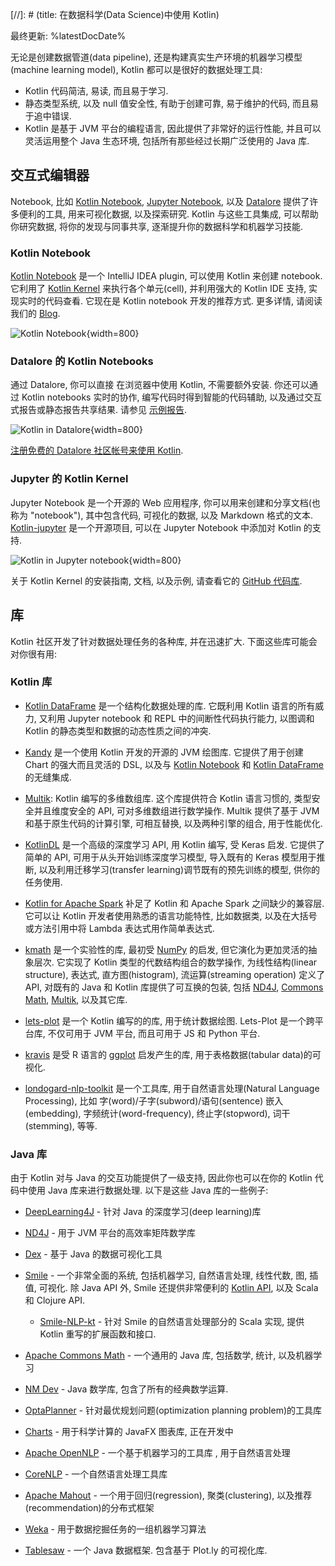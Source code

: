 [//]: # (title: 在数据科学(Data Science)中使用 Kotlin)

最终更新: %latestDocDate%

无论是创建数据管道(data pipeline), 还是构建真实生产环境的机器学习模型(machine learning model), Kotlin 都可以是很好的数据处理工具:
* Kotlin 代码简洁, 易读, 而且易于学习.
* 静态类型系统, 以及 null 值安全性, 有助于创建可靠, 易于维护的代码, 而且易于追中错误.
* Kotlin 是基于 JVM 平台的编程语言, 因此提供了非常好的运行性能, 并且可以灵活运用整个 Java 生态环境, 包括所有那些经过长期广泛使用的 Java 库.

## 交互式编辑器

Notebook, 比如
[Kotlin Notebook](https://plugins.jetbrains.com/plugin/16340-kotlin-notebook),
[Jupyter Notebook](https://jupyter.org/),
以及 [Datalore](http://jetbrains.com/datalore)
提供了许多便利的工具, 用来可视化数据, 以及探索研究.
Kotlin 与这些工具集成, 可以帮助你研究数据, 将你的发现与同事共享, 逐渐提升你的数据科学和机器学习技能.

### Kotlin Notebook

[Kotlin Notebook](https://plugins.jetbrains.com/plugin/16340-kotlin-notebook)
是一个 IntelliJ IDEA plugin, 可以使用 Kotlin 来创建 notebook.
它利用了 [Kotlin Kernel](#jupyter-kotlin-kernel) 来执行各个单元(cell),
并利用强大的 Kotlin IDE 支持, 实现实时的代码查看.
它现在是 Kotlin notebook 开发的推荐方式.
更多详情, 请阅读我们的 [Blog](https://blog.jetbrains.com/kotlin/2023/07/introducing-kotlin-notebook/).

![Kotlin Notebook](kotlin-notebook.png){width=800}

### Datalore 的 Kotlin Notebooks

通过 Datalore, 你可以直接 在浏览器中使用 Kotlin, 不需要额外安装.
你还可以通过 Kotlin notebooks 实时的协作, 编写代码时得到智能的代码辅助, 以及通过交互式报告或静态报告共享结果.
请参见 [示例报告](https://datalore.jetbrains.com/view/report/9YLrg20eesVX2cQu1FKLiZ).

![Kotlin in Datalore](kotlin-datalore.png){width=800}

[注册免费的 Datalore 社区帐号来使用 Kotlin](https://datalore.jetbrains.com/).

### Jupyter 的 Kotlin Kernel

Jupyter Notebook 是一个开源的 Web 应用程序, 你可以用来创建和分享文档(也称为 "notebook"), 其中包含代码, 可视化的数据, 以及 Markdown 格式的文本.
[Kotlin-jupyter](https://github.com/Kotlin/kotlin-jupyter) 是一个开源项目, 可以在 Jupyter Notebook 中添加对 Kotlin 的支持.

![Kotlin in Jupyter notebook](kotlin-jupyter-kernel.png){width=800}

关于 Kotlin Kernel 的安装指南, 文档, 以及示例, 请查看它的 [GitHub 代码库](https://github.com/Kotlin/kotlin-jupyter).

## 库

Kotlin 社区开发了针对数据处理任务的各种库, 并在迅速扩大.
下面这些库可能会对你很有用:

### Kotlin 库

* [Kotlin DataFrame](https://github.com/Kotlin/dataframe) 是一个结构化数据处理的库.
  它既利用 Kotlin 语言的所有威力, 又利用 Jupyter notebook 和 REPL 中的间断性代码执行能力,
  以图调和 Kotlin 的静态类型和数据的动态性质之间的冲突.

* [Kandy](https://kotlin.github.io/kandy/welcome.html) 是一个使用 Kotlin 开发的开源的 JVM 绘图库.
  它提供了用于创建 Chart 的强大而且灵活的 DSL,
  以及与 [Kotlin Notebook](https://plugins.jetbrains.com/plugin/16340-kotlin-notebook)
  和 [Kotlin DataFrame](https://kotlin.github.io/dataframe/gettingstarted.html) 的无缝集成.

* [Multik](https://github.com/Kotlin/multik): Kotlin 编写的多维数组库.
  这个库提供符合 Kotlin 语言习惯的, 类型安全并且维度安全的 API, 可对多维数组进行数学操作.
  Multik 提供了基于 JVM 和基于原生代码的计算引擎, 可相互替换,
  以及两种引擎的组合, 用于性能优化.

* [KotlinDL](https://github.com/jetbrains/kotlindl) 是一个高级的深度学习 API, 用 Kotlin 编写, 受 Keras 启发.
  它提供了简单的 API, 可用于从头开始训练深度学习模型, 导入既有的 Keras 模型用于推断,
  以及利用迁移学习(transfer learning)调节既有的预先训练的模型, 供你的任务使用.

* [Kotlin for Apache Spark](https://github.com/JetBrains/kotlin-spark-api) 补足了 Kotlin 和 Apache Spark 之间缺少的兼容层.
  它可以让 Kotlin 开发者使用熟悉的语言功能特性, 比如数据类, 以及在大括号或方法引用中将 Lambda 表达式用作简单表达式.

* [kmath](https://github.com/mipt-npm/kmath) 是一个实验性的库, 最初受 [NumPy](https://numpy.org/) 的启发, 但它演化为更加灵活的抽象层次.
  它实现了 Kotlin 类型的代数结构组合的数学操作,
  为线性结构(linear structure), 表达式, 直方图(histogram), 流运算(streaming operation) 定义了 API,
  对既有的 Java 和 Kotlin 库提供了可互换的包装, 包括
  [ND4J](https://github.com/eclipse/deeplearning4j/tree/master/nd4j),
  [Commons Math](https://commons.apache.org/proper/commons-math/),
  [Multik](https://github.com/Kotlin/multik), 以及其它库.

* [lets-plot](https://github.com/JetBrains/lets-plot) 是一个 Kotlin 编写的的库, 用于统计数据绘图.
  Lets-Plot 是一个跨平台库, 不仅可用于 JVM 平台, 而且可用于 JS 和 Python 平台.

* [kravis](https://github.com/holgerbrandl/kravis) 是受 R 语言的 [ggplot](https://ggplot2.tidyverse.org/) 启发产生的库,
  用于表格数据(tabular data)的可视化.

* [londogard-nlp-toolkit](https://github.com/londogard/londogard-nlp-toolkit/) 是一个工具库,
  用于自然语言处理(Natural Language Processing), 比如 字(word)/子字(subword)/语句(sentence) 嵌入(embedding), 字频统计(word-frequency), 终止字(stopword), 词干(stemming), 等等.

### Java 库

由于 Kotlin 对与 Java 的交互功能提供了一级支持, 因此你也可以在你的 Kotlin 代码中使用 Java 库来进行数据处理.
以下是这些 Java 库的一些例子:

* [DeepLearning4J](https://deeplearning4j.konduit.ai) - 针对 Java 的深度学习(deep learning)库

* [ND4J](https://github.com/eclipse/deeplearning4j/tree/master/nd4j) - 用于 JVM 平台的高效率矩阵数学库

* [Dex](https://github.com/PatMartin/Dex) - 基于 Java 的数据可视化工具

* [Smile](https://github.com/haifengl/smile) - 一个非常全面的系统,
  包括机器学习, 自然语言处理, 线性代数, 图, 插值, 可视化.
  除 Java API 外, Smile 还提供非常便利的 [Kotlin API](https://haifengl.github.io/api/kotlin/index.html),
  以及 Scala 和 Clojure API.
   * [Smile-NLP-kt](https://github.com/londogard/smile-nlp-kt) - 针对 Smile 的自然语言处理部分的 Scala 实现, 提供 Kotlin 重写的扩展函数和接口.

* [Apache Commons Math](https://commons.apache.org/proper/commons-math/) - 一个通用的 Java 库, 包括数学, 统计, 以及机器学习

* [NM Dev](https://nm.dev/) - Java 数学库, 包含了所有的经典数学运算.

* [OptaPlanner](https://www.optaplanner.org/) - 针对最优规划问题(optimization planning problem)的工具库

* [Charts](https://github.com/HanSolo/charts) - 用于科学计算的 JavaFX 图表库, 正在开发中

* [Apache OpenNLP](https://opennlp.apache.org/) - 一个基于机器学习的工具库 , 用于自然语言处理

* [CoreNLP](https://stanfordnlp.github.io/CoreNLP/) - 一个自然语言处理工具库

* [Apache Mahout](https://mahout.apache.org/) - 一个用于回归(regression), 聚类(clustering), 以及推荐(recommendation)的分布式框架

* [Weka](https://www.cs.waikato.ac.nz/ml/index.html) - 用于数据挖掘任务的一组机器学习算法

* [Tablesaw](https://github.com/jtablesaw/tablesaw) - 一个 Java 数据框架. 包含基于 Plot.ly 的可视化库.
